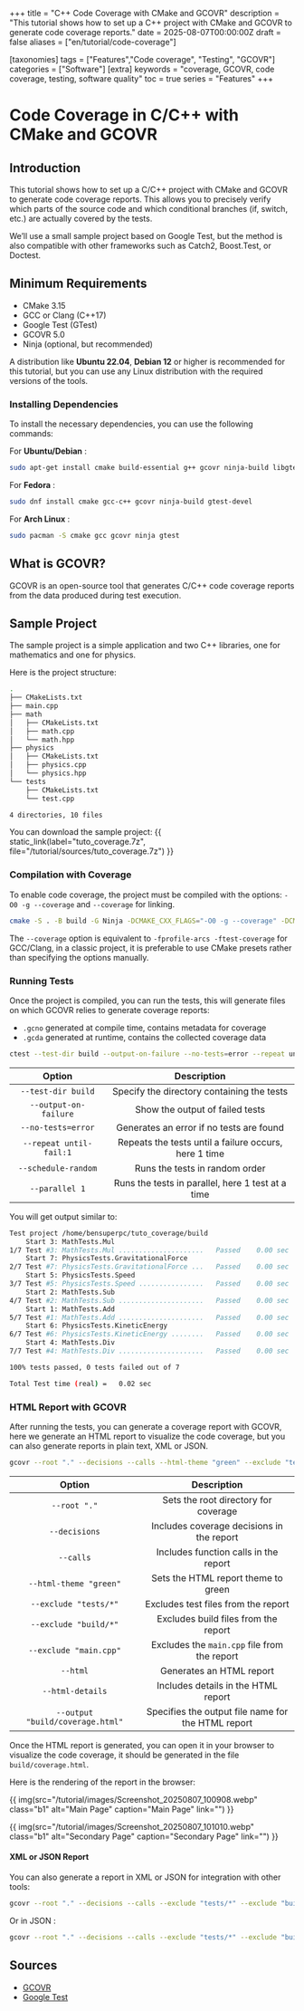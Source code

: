 +++
title = "C++ Code Coverage with CMake and GCOVR"
description = "This tutorial shows how to set up a C++ project with CMake and GCOVR to generate code coverage reports."
date = 2025-08-07T00:00:00Z
draft = false
aliases = ["en/tutorial/code-coverage"]

[taxonomies]
tags = ["Features","Code coverage", "Testing", "GCOVR"]
categories = ["Software"]
[extra]
keywords = "coverage, GCOVR, code coverage, testing, software quality"
toc = true
series = "Features"
+++

# Code Coverage in C/C++ with CMake and GCOVR

## Introduction

This tutorial shows how to set up a C/C++ project with CMake and GCOVR to generate code coverage reports. This allows you to precisely verify which parts of the source code and which conditional branches (if, switch, etc.) are actually covered by the tests.

We’ll use a small sample project based on Google Test, but the method is also compatible with other frameworks such as Catch2, Boost.Test, or Doctest.

## Minimum Requirements

- CMake 3.15
- GCC or Clang (C++17)
- Google Test (GTest)
- GCOVR 5.0
- Ninja (optional, but recommended)

A distribution like **Ubuntu 22.04**, **Debian 12** or higher is recommended for this tutorial, but you can use any Linux distribution with the required versions of the tools.


### Installing Dependencies

To install the necessary dependencies, you can use the following commands:

For **Ubuntu/Debian** :

```bash
sudo apt-get install cmake build-essential g++ gcovr ninja-build libgtest-dev
```

For **Fedora** :

```bash
sudo dnf install cmake gcc-c++ gcovr ninja-build gtest-devel
```

For **Arch Linux** :

```bash
sudo pacman -S cmake gcc gcovr ninja gtest
```

## What is GCOVR?

GCOVR is an open-source tool that generates C/C++ code coverage reports from the data produced during test execution.

## Sample Project

The sample project is a simple application and two C++ libraries, one for mathematics and one for physics.

Here is the project structure:

```bash
.
├── CMakeLists.txt
├── main.cpp
├── math
│   ├── CMakeLists.txt
│   ├── math.cpp
│   └── math.hpp
├── physics
│   ├── CMakeLists.txt
│   ├── physics.cpp
│   └── physics.hpp
└── tests
    ├── CMakeLists.txt
    └── test.cpp

4 directories, 10 files
```

You can download the sample project: {{ static_link(label="tuto_coverage.7z", file="/tutorial/sources/tuto_coverage.7z") }}

### Compilation with Coverage

To enable code coverage, the project must be compiled with the options: `-O0 -g --coverage` and `--coverage` for linking.

```bash
cmake -S . -B build -G Ninja -DCMAKE_CXX_FLAGS="-O0 -g --coverage" -DCMAKE_EXE_LINKER_FLAGS="--coverage" && cmake --build build
```

The `--coverage` option is equivalent to `-fprofile-arcs -ftest-coverage` for GCC/Clang, in a classic project, it is preferable to use CMake presets rather than specifying the options manually.

### Running Tests

Once the project is compiled, you can run the tests, this will generate files on which GCOVR relies to generate coverage reports:

- `.gcno` generated at compile time, contains metadata for coverage
- `.gcda` generated at runtime, contains the collected coverage data


```bash
ctest --test-dir build --output-on-failure --no-tests=error --repeat until-fail:1 --schedule-random --parallel 1
```

|         Option          |                      Description                      |
| :---------------------: | :---------------------------------------------------: |
|   `--test-dir build`    |      Specify the directory containing the tests       |
|  `--output-on-failure`  |            Show the output of failed tests            |
|   `--no-tests=error`    |       Generates an error if no tests are found        |
| `--repeat until-fail:1` | Repeats the tests until a failure occurs, here 1 time |
|   `--schedule-random`   |            Runs the tests in random order             |
|     `--parallel 1`      |   Runs the tests in parallel, here 1 test at a time   |

You will get output similar to:

```bash
Test project /home/bensuperpc/tuto_coverage/build
    Start 3: MathTests.Mul
1/7 Test #3: MathTests.Mul .....................   Passed    0.00 sec
    Start 7: PhysicsTests.GravitationalForce
2/7 Test #7: PhysicsTests.GravitationalForce ...   Passed    0.00 sec
    Start 5: PhysicsTests.Speed
3/7 Test #5: PhysicsTests.Speed ................   Passed    0.00 sec
    Start 2: MathTests.Sub
4/7 Test #2: MathTests.Sub .....................   Passed    0.00 sec
    Start 1: MathTests.Add
5/7 Test #1: MathTests.Add .....................   Passed    0.00 sec
    Start 6: PhysicsTests.KineticEnergy
6/7 Test #6: PhysicsTests.KineticEnergy ........   Passed    0.00 sec
    Start 4: MathTests.Div
7/7 Test #4: MathTests.Div .....................   Passed    0.00 sec

100% tests passed, 0 tests failed out of 7

Total Test time (real) =   0.02 sec
```

### HTML Report with GCOVR

After running the tests, you can generate a coverage report with GCOVR, here we generate an HTML report to visualize the code coverage, but you can also generate reports in plain text, XML or JSON.

```bash
gcovr --root "." --decisions --calls --html-theme "green" --exclude "tests/*" --exclude "build/*" --exclude "main.cpp" --html --html-details --output "build/coverage.html"
```

|              Option              |                    Description                     |
| :------------------------------: | :------------------------------------------------: |
|           `--root "."`           |        Sets the root directory for coverage        |
|          `--decisions`           |     Includes coverage decisions in the report      |
|            `--calls`             |       Includes function calls in the report        |
|      `--html-theme "green"`      |        Sets the HTML report theme to green         |
|      `--exclude "tests/*"`       |        Excludes test files from the report         |
|      `--exclude "build/*"`       |        Excludes build files from the report        |
|      `--exclude "main.cpp"`      |    Excludes the `main.cpp` file from the report    |
|             `--html`             |              Generates an HTML report              |
|         `--html-details`         |        Includes details in the HTML report         |
| `--output "build/coverage.html"` | Specifies the output file name for the HTML report |

Once the HTML report is generated, you can open it in your browser to visualize the code coverage, it should be generated in the file `build/coverage.html`.

Here is the rendering of the report in the browser:

{{ img(src="/tutorial/images/Screenshot_20250807_100908.webp" class="b1" alt="Main Page" caption="Main Page" link="") }}

{{ img(src="/tutorial/images/Screenshot_20250807_101010.webp" class="b1" alt="Secondary Page" caption="Secondary Page" link="") }}

#### XML or JSON Report

You can also generate a report in XML or JSON for integration with other tools:

```bash
gcovr --root "." --decisions --calls --exclude "tests/*" --exclude "build/*" --exclude "main.cpp" --xml-pretty --output "build/coverage.xml"
```

Or in JSON :

```bash
gcovr --root "." --decisions --calls --exclude "tests/*" --exclude "build/*" --exclude "main.cpp" --json-pretty --output "build/coverage.json"
```

## Sources

- [GCOVR](https://gcovr.com/en/latest/)
- [Google Test](https://github.com/google/googletest)
